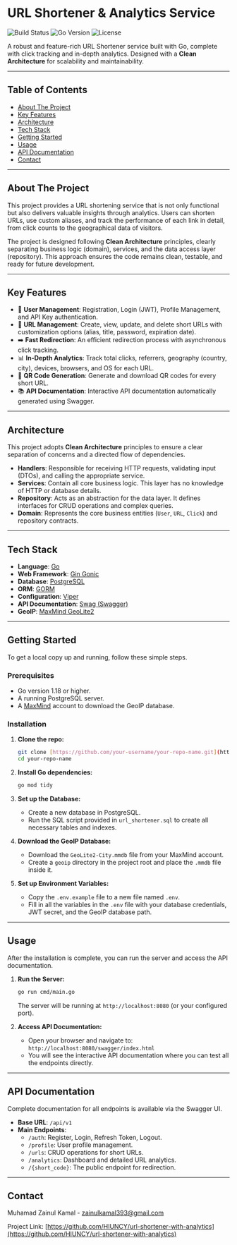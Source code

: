 # URL Shortener & Analytics Service

![Build Status](https://img.shields.io/badge/build-passing-brightgreen)
![Go Version](https://img.shields.io/badge/go-1.18%2B-blue)
![License](https://img.shields.io/badge/license-MIT-green)

A robust and feature-rich URL Shortener service built with Go, complete with click tracking and in-depth analytics. Designed with a **Clean Architecture** for scalability and maintainability.

---

## Table of Contents

- [About The Project](#about-the-project)
- [Key Features](#key-features)
- [Architecture](#architecture)
- [Tech Stack](#tech-stack)
- [Getting Started](#getting-started)
- [Usage](#usage)
- [API Documentation](#api-documentation)
- [Contact](#contact)

---

## About The Project

This project provides a URL shortening service that is not only functional but also delivers valuable insights through analytics. Users can shorten URLs, use custom aliases, and track the performance of each link in detail, from click counts to the geographical data of visitors.

The project is designed following **Clean Architecture** principles, clearly separating business logic (domain), services, and the data access layer (repository). This approach ensures the code remains clean, testable, and ready for future development.

---

## Key Features

-   👤 **User Management**: Registration, Login (JWT), Profile Management, and API Key authentication.
-   🔗 **URL Management**: Create, view, update, and delete short URLs with customization options (alias, title, password, expiration date).
-   ➡️ **Fast Redirection**: An efficient redirection process with asynchronous click tracking.
-   📊 **In-Depth Analytics**: Track total clicks, referrers, geography (country, city), devices, browsers, and OS for each URL.
-   🔳 **QR Code Generation**: Generate and download QR codes for every short URL.
-   📚 **API Documentation**: Interactive API documentation automatically generated using Swagger.

---

## Architecture

This project adopts **Clean Architecture** principles to ensure a clear separation of concerns and a directed flow of dependencies.
-   **Handlers**: Responsible for receiving HTTP requests, validating input (DTOs), and calling the appropriate service.
-   **Services**: Contain all core business logic. This layer has no knowledge of HTTP or database details.
-   **Repository**: Acts as an abstraction for the data layer. It defines interfaces for CRUD operations and complex queries.
-   **Domain**: Represents the core business entities (`User`, `URL`, `Click`) and repository contracts.

---

## Tech Stack

-   **Language**: [Go](https://golang.org/)
-   **Web Framework**: [Gin Gonic](https://gin-gonic.com/)
-   **Database**: [PostgreSQL](https://www.postgresql.org/)
-   **ORM**: [GORM](https://gorm.io/)
-   **Configuration**: [Viper](https://github.com/spf13/viper)
-   **API Documentation**: [Swag (Swagger)](https://github.com/swaggo/swag)
-   **GeoIP**: [MaxMind GeoLite2](https://www.maxmind.com)

---

## Getting Started

To get a local copy up and running, follow these simple steps.

### Prerequisites

-   Go version 1.18 or higher.
-   A running PostgreSQL server.
-   A [MaxMind](https://www.maxmind.com/en/geolite2/signup) account to download the GeoIP database.

### Installation

1.  **Clone the repo:**
    ```sh
    git clone [https://github.com/your-username/your-repo-name.git](https://github.com/your-username/your-repo-name.git)
    cd your-repo-name
    ```

2.  **Install Go dependencies:**
    ```sh
    go mod tidy
    ```

3.  **Set up the Database:**
    -   Create a new database in PostgreSQL.
    -   Run the SQL script provided in `url_shortener.sql` to create all necessary tables and indexes.

4.  **Download the GeoIP Database:**
    -   Download the `GeoLite2-City.mmdb` file from your MaxMind account.
    -   Create a `geoip` directory in the project root and place the `.mmdb` file inside it.

5.  **Set up Environment Variables:**
    -   Copy the `.env.example` file to a new file named `.env`.
    -   Fill in all the variables in the `.env` file with your database credentials, JWT secret, and the GeoIP database path.

---

## Usage

After the installation is complete, you can run the server and access the API documentation.

1.  **Run the Server:**
    ```sh
    go run cmd/main.go
    ```
    The server will be running at `http://localhost:8080` (or your configured port).

2.  **Access API Documentation:**
    -   Open your browser and navigate to:
        `http://localhost:8080/swagger/index.html`
    -   You will see the interactive API documentation where you can test all the endpoints directly.

---

## API Documentation

Complete documentation for all endpoints is available via the Swagger UI.

-   **Base URL**: `/api/v1`
-   **Main Endpoints**:
    -   `/auth`: Register, Login, Refresh Token, Logout.
    -   `/profile`: User profile management.
    -   `/urls`: CRUD operations for short URLs.
    -   `/analytics`: Dashboard and detailed URL analytics.
    -   `/{short_code}`: The public endpoint for redirection.

---

## Contact

Muhamad Zainul Kamal - zainulkamal393@gmail.com

Project Link: [https://github.com/HIUNCY/url-shortener-with-analytics](https://github.com/HIUNCY/url-shortener-with-analytics)
